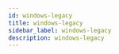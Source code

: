```yaml
---
id: windows-legacy
title: windows-legacy
sidebar_label: windows-legacy
description: windows-legacy
---
```

